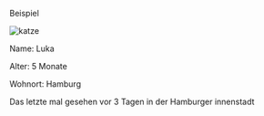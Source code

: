 Beispiel

![katze](https://github.com/Jffkhoch2/Vermisste-Katzen/assets/172383985/a7e658f8-2b83-4f7a-99ca-bcdd7758119b)

Name: Luka


Alter: 5 Monate 


Wohnort: Hamburg


Das letzte mal gesehen vor 3 Tagen in der Hamburger innenstadt
